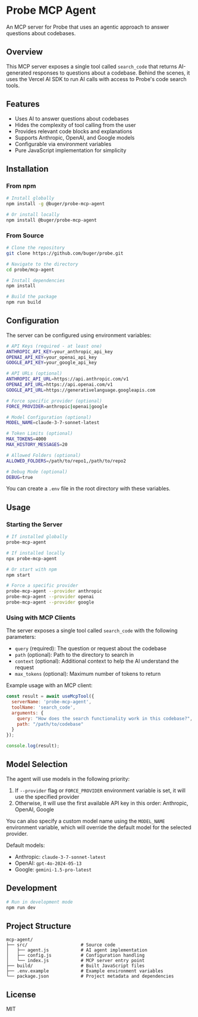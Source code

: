 # Probe MCP Agent

An MCP server for Probe that uses an agentic approach to answer questions about codebases.

## Overview

This MCP server exposes a single tool called `search_code` that returns AI-generated responses to questions about a codebase. Behind the scenes, it uses the Vercel AI SDK to run AI calls with access to Probe's code search tools.

## Features

- Uses AI to answer questions about codebases
- Hides the complexity of tool calling from the user
- Provides relevant code blocks and explanations
- Supports Anthropic, OpenAI, and Google models
- Configurable via environment variables
- Pure JavaScript implementation for simplicity

## Installation

### From npm

```bash
# Install globally
npm install -g @buger/probe-mcp-agent

# Or install locally
npm install @buger/probe-mcp-agent
```

### From Source

```bash
# Clone the repository
git clone https://github.com/buger/probe.git

# Navigate to the directory
cd probe/mcp-agent

# Install dependencies
npm install

# Build the package
npm run build
```

## Configuration

The server can be configured using environment variables:

```bash
# API Keys (required - at least one)
ANTHROPIC_API_KEY=your_anthropic_api_key
OPENAI_API_KEY=your_openai_api_key
GOOGLE_API_KEY=your_google_api_key

# API URLs (optional)
ANTHROPIC_API_URL=https://api.anthropic.com/v1
OPENAI_API_URL=https://api.openai.com/v1
GOOGLE_API_URL=https://generativelanguage.googleapis.com

# Force specific provider (optional)
FORCE_PROVIDER=anthropic|openai|google

# Model Configuration (optional)
MODEL_NAME=claude-3-7-sonnet-latest

# Token Limits (optional)
MAX_TOKENS=4000
MAX_HISTORY_MESSAGES=20

# Allowed Folders (optional)
ALLOWED_FOLDERS=/path/to/repo1,/path/to/repo2

# Debug Mode (optional)
DEBUG=true
```

You can create a `.env` file in the root directory with these variables.

## Usage

### Starting the Server

```bash
# If installed globally
probe-mcp-agent

# If installed locally
npx probe-mcp-agent

# Or start with npm
npm start

# Force a specific provider
probe-mcp-agent --provider anthropic
probe-mcp-agent --provider openai
probe-mcp-agent --provider google
```

### Using with MCP Clients

The server exposes a single tool called `search_code` with the following parameters:

- `query` (required): The question or request about the codebase
- `path` (optional): Path to the directory to search in
- `context` (optional): Additional context to help the AI understand the request
- `max_tokens` (optional): Maximum number of tokens to return

Example usage with an MCP client:

```javascript
const result = await useMcpTool({
  serverName: 'probe-mcp-agent',
  toolName: 'search_code',
  arguments: {
    query: "How does the search functionality work in this codebase?",
    path: "/path/to/codebase"
  }
});

console.log(result);
```

## Model Selection

The agent will use models in the following priority:

1. If `--provider` flag or `FORCE_PROVIDER` environment variable is set, it will use the specified provider
2. Otherwise, it will use the first available API key in this order: Anthropic, OpenAI, Google

You can also specify a custom model name using the `MODEL_NAME` environment variable, which will override the default model for the selected provider.

Default models:
- Anthropic: `claude-3-7-sonnet-latest`
- OpenAI: `gpt-4o-2024-05-13`
- Google: `gemini-1.5-pro-latest`

## Development

```bash
# Run in development mode
npm run dev
```

## Project Structure

```
mcp-agent/
├── src/                    # Source code
│   ├── agent.js            # AI agent implementation
│   ├── config.js           # Configuration handling
│   └── index.js            # MCP server entry point
├── build/                  # Built JavaScript files
├── .env.example            # Example environment variables
└── package.json            # Project metadata and dependencies
```

## License

MIT